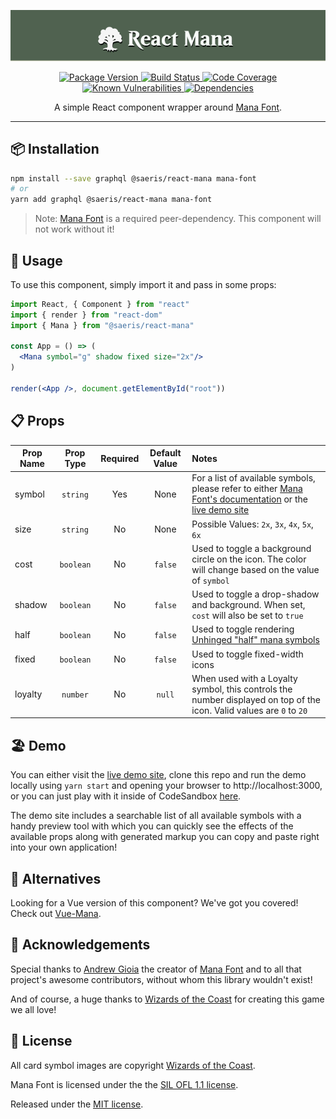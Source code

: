 <p align="center">
  <img alt="React Mana" src="https://raw.githubusercontent.com/Saeris/react-mana/master/resources/header.png" style="max-width:100%;"/>
</p>
<p align="center">
  <a href="https://www.npmjs.org/package/@saeris/react-mana">
    <img src="https://img.shields.io/npm/v/@saeris/react-mana.svg?style=flat" alt="Package Version">
  </a>
  <a href="https://travis-ci.org/Saeris/react-mana">
    <img src="https://travis-ci.org/Saeris/react-mana.svg?branch=master" alt="Build Status">
  </a>
  <a href="https://codecov.io/gh/Saeris/react-mana">
    <img src="https://codecov.io/gh/Saeris/react-mana/branch/master/graph/badge.svg" alt="Code Coverage"/>
  </a>
  <a href="https://snyk.io/test/github/Saeris/react-mana?targetFile=package.json">
    <img src="https://snyk.io/test/github/Saeris/react-mana/badge.svg?targetFile=package.json" alt="Known Vulnerabilities">
  </a>
  <a href="https://greenkeeper.io/">
    <img src="https://badges.greenkeeper.io/Saeris/react-mana.svg" alt="Dependencies">
  </a>
</p>
<p align="center">A simple React component wrapper around <a href="https://github.com/andrewgioia/Mana">Mana Font</a>.</p>

---

## 📦 Installation

```bash
npm install --save graphql @saeris/react-mana mana-font
# or
yarn add graphql @saeris/react-mana mana-font
```

> Note: [Mana Font](https://github.com/andrewgioia/Mana) is a required peer-dependency. This component will not work without it!

## 🔧 Usage

To use this component, simply import it and pass in some props:

```jsx
import React, { Component } from "react"
import { render } from "react-dom"
import { Mana } from "@saeris/react-mana"

const App = () => (
  <Mana symbol="g" shadow fixed size="2x"/>
)

render(<App />, document.getElementById("root"))
```

## 📋 Props

Prop Name | Prop Type | Required | Default Value | Notes
----------|:---------:|:--------:|:-------------:|:-----
symbol    | `string`  | Yes      | None          | For a list of available symbols, please refer to either [Mana Font's documentation](https://andrewgioia.github.io/Mana/icons.html) or the [live demo site](https://react-mana.saeris.io)
size      | `string`  | No       | None          | Possible Values: `2x`, `3x`, `4x`, `5x`, `6x`
cost      | `boolean` | No       | `false`       | Used to toggle a background circle on the icon. The color will change based on the value of `symbol`
shadow    | `boolean` | No       | `false`       | Used to toggle a drop-shadow and background. When set, `cost` will also be set to `true`
half      | `boolean` | No       | `false`       | Used to toggle rendering [Unhinged  "half" mana symbols](https://mtg.gamepedia.com/Unhinged#Unhinged_mana_symbols)
fixed     | `boolean` | No       | `false`       | Used to toggle fixed-width icons
loyalty   | `number`  | No       | `null`        | When used with a Loyalty symbol, this controls the number displayed on top of the icon. Valid values are `0` to `20`


## 🏖️ Demo

You can either visit the [live demo site](https://react-mana.saeris.io), clone this repo and run the demo locally using `yarn start` and opening your browser to http://localhost:3000, or you can just play with it inside of CodeSandbox [here](https://codesandbox.io/s/github/Saeris/react-mana/tree/master/demo).

The demo site includes a searchable list of all available symbols with a handy preview tool with which you can quickly see the effects of the available props along with generated markup you can copy and paste right into your own application!

## 🍴 Alternatives

Looking for a Vue version of this component? We've got you covered! Check out [Vue-Mana](https://github.com/Saeris/vue-mana).

## 📣 Acknowledgements

Special thanks to [Andrew Gioia](https://github.com/andrewgioia) the creator of [Mana Font](https://github.com/andrewgioia/Mana) and to all that project's awesome contributors, without whom this library wouldn't exist!

And of course, a huge thanks to [Wizards of the Coast](http://magicthegathering.com) for creating this game we all love!

## 🥂 License

All card symbol images are copyright [Wizards of the Coast](http://magicthegathering.com).

Mana Font is licensed under the the [SIL OFL 1.1 license](http://scripts.sil.org/OFL).

Released under the [MIT license](https://github.com/Saeris/react-mana/blob/master/LICENSE.md).
